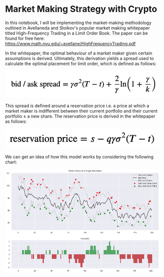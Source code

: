 # Market Making Strategy with Crypto

In this notebook, I will be implementing the market-making methodology outlined in Avellaneda and Stoikov's popular market making whitepaper titled High-Frequency Trading in a Limit Order Book. The paper can be found for free here: https://www.math.nyu.edu/~avellane/HighFrequencyTrading.pdf

In the whitepaper, the optimal behaviour of a market maker given certain assumptions is derived. Ultimately, this derivation yields a spread used to calculate the optimal placement for limit order, which is defined as follows:

![](img/spread.png)

This spread is defined around a reservation price i.e. a price at which a market maker is indifferent between their current portfolio and their current portfolio $\pm$ a new share. The reservation price is derived in the whitepaper as follows:

![](img/r_price.png)

We can get an idea of how this model works by considering the following chart:

![](img/sim.png)
